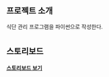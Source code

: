 ## 프로젝트 소개
식단 관리 프로그램을 파이썬으로 작성한다.

#
#

## 스토리보드
#### [스토리보드 보기](https://ovenapp.io/project/bc3vbP8EXPZH1HSOm93VbCNxXhQJUaIh#wVjK0)
